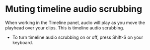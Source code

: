 # Muting timeline audio scrubbing

When working in the Timeline panel, audio will play as you move the playhead over your clips. This is timeline audio scrubbing.

* To turn timeline audio scrubbing on or off, press Shift-S on your keyboard.
